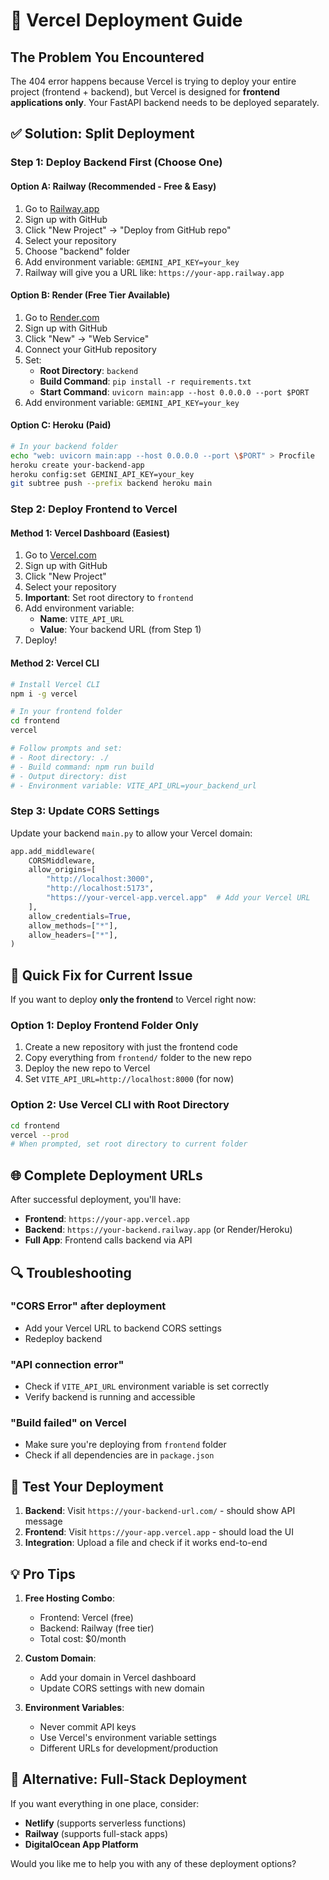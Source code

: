 # 🚀 Vercel Deployment Guide

## The Problem You Encountered

The 404 error happens because Vercel is trying to deploy your entire project (frontend + backend), but Vercel is designed for **frontend applications only**. Your FastAPI backend needs to be deployed separately.

## ✅ Solution: Split Deployment

### Step 1: Deploy Backend First (Choose One)

#### Option A: Railway (Recommended - Free & Easy)
1. Go to [Railway.app](https://railway.app)
2. Sign up with GitHub
3. Click "New Project" → "Deploy from GitHub repo"
4. Select your repository
5. Choose "backend" folder
6. Add environment variable: `GEMINI_API_KEY=your_key`
7. Railway will give you a URL like: `https://your-app.railway.app`

#### Option B: Render (Free Tier Available)
1. Go to [Render.com](https://render.com)
2. Sign up with GitHub
3. Click "New" → "Web Service"
4. Connect your GitHub repository
5. Set:
   - **Root Directory**: `backend`
   - **Build Command**: `pip install -r requirements.txt`
   - **Start Command**: `uvicorn main:app --host 0.0.0.0 --port $PORT`
6. Add environment variable: `GEMINI_API_KEY=your_key`

#### Option C: Heroku (Paid)
```bash
# In your backend folder
echo "web: uvicorn main:app --host 0.0.0.0 --port \$PORT" > Procfile
heroku create your-backend-app
heroku config:set GEMINI_API_KEY=your_key
git subtree push --prefix backend heroku main
```

### Step 2: Deploy Frontend to Vercel

#### Method 1: Vercel Dashboard (Easiest)
1. Go to [Vercel.com](https://vercel.com)
2. Sign up with GitHub
3. Click "New Project"
4. Select your repository
5. **Important**: Set root directory to `frontend`
6. Add environment variable:
   - **Name**: `VITE_API_URL`
   - **Value**: Your backend URL (from Step 1)
7. Deploy!

#### Method 2: Vercel CLI
```bash
# Install Vercel CLI
npm i -g vercel

# In your frontend folder
cd frontend
vercel

# Follow prompts and set:
# - Root directory: ./
# - Build command: npm run build
# - Output directory: dist
# - Environment variable: VITE_API_URL=your_backend_url
```

### Step 3: Update CORS Settings

Update your backend `main.py` to allow your Vercel domain:

```python
app.add_middleware(
    CORSMiddleware,
    allow_origins=[
        "http://localhost:3000", 
        "http://localhost:5173",
        "https://your-vercel-app.vercel.app"  # Add your Vercel URL
    ],
    allow_credentials=True,
    allow_methods=["*"],
    allow_headers=["*"],
)
```

## 🔧 Quick Fix for Current Issue

If you want to deploy **only the frontend** to Vercel right now:

### Option 1: Deploy Frontend Folder Only
1. Create a new repository with just the frontend code
2. Copy everything from `frontend/` folder to the new repo
3. Deploy the new repo to Vercel
4. Set `VITE_API_URL=http://localhost:8000` (for now)

### Option 2: Use Vercel CLI with Root Directory
```bash
cd frontend
vercel --prod
# When prompted, set root directory to current folder
```

## 🌐 Complete Deployment URLs

After successful deployment, you'll have:
- **Frontend**: `https://your-app.vercel.app`
- **Backend**: `https://your-backend.railway.app` (or Render/Heroku)
- **Full App**: Frontend calls backend via API

## 🔍 Troubleshooting

### "CORS Error" after deployment
- Add your Vercel URL to backend CORS settings
- Redeploy backend

### "API connection error"
- Check if `VITE_API_URL` environment variable is set correctly
- Verify backend is running and accessible

### "Build failed" on Vercel
- Make sure you're deploying from `frontend` folder
- Check if all dependencies are in `package.json`

## 📱 Test Your Deployment

1. **Backend**: Visit `https://your-backend-url.com/` - should show API message
2. **Frontend**: Visit `https://your-app.vercel.app` - should load the UI
3. **Integration**: Upload a file and check if it works end-to-end

## 💡 Pro Tips

1. **Free Hosting Combo**:
   - Frontend: Vercel (free)
   - Backend: Railway (free tier)
   - Total cost: $0/month

2. **Custom Domain**:
   - Add your domain in Vercel dashboard
   - Update CORS settings with new domain

3. **Environment Variables**:
   - Never commit API keys
   - Use Vercel's environment variable settings
   - Different URLs for development/production

## 🚀 Alternative: Full-Stack Deployment

If you want everything in one place, consider:
- **Netlify** (supports serverless functions)
- **Railway** (supports full-stack apps)
- **DigitalOcean App Platform**

Would you like me to help you with any of these deployment options?
